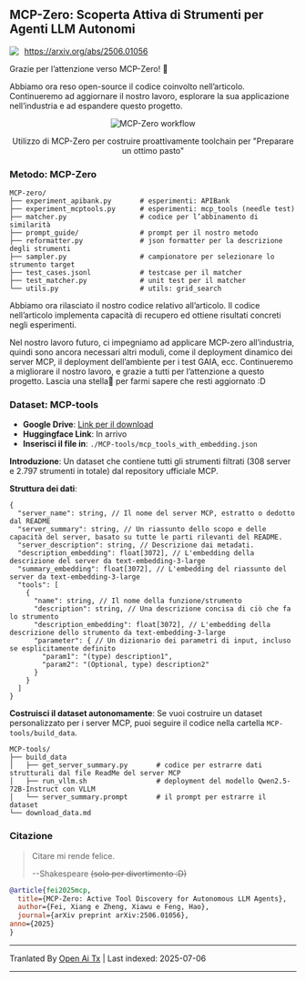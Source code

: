 ## MCP-Zero: Scoperta Attiva di Strumenti per Agenti LLM Autonomi

<div style="display: flex; align-items: center; gap: 10px; margin-bottom: 10px;">
  <!-- <img src="https://raw.githubusercontent.com/xfey/MCP-Zero/master/assets/robot.png" alt="MCP-Zero Robot" width="24" height="24"> -->
  <a href="https://arxiv.org/abs/2506.01056">
    <img src="https://img.shields.io/badge/Paper-arXiv-red">
  </a>
  <a href="https://arxiv.org/abs/2506.01056">
    https://arxiv.org/abs/2506.01056
  </a>
</div>


Grazie per l’attenzione verso MCP-Zero! 🤗

Abbiamo ora reso open-source il codice coinvolto nell’articolo. Continueremo ad aggiornare il nostro lavoro, esplorare la sua applicazione nell’industria e ad espandere questo progetto.


<div align="center">
  <img src="https://raw.githubusercontent.com/xfey/MCP-Zero/master/assets/fig1.png" alt="MCP-Zero workflow">
  <p> Utilizzo di MCP-Zero per costruire proattivamente toolchain per "Preparare un ottimo pasto"</p>
</div>


### Metodo: MCP-Zero

```
MCP-zero/
├── experiment_apibank.py       # esperimenti: APIBank
├── experiment_mcptools.py      # esperimenti: mcp_tools (needle test)
├── matcher.py                  # codice per l’abbinamento di similarità
├── prompt_guide/               # prompt per il nostro metodo
├── reformatter.py              # json formatter per la descrizione degli strumenti
├── sampler.py                  # campionatore per selezionare lo strumento target
├── test_cases.jsonl            # testcase per il matcher
├── test_matcher.py             # unit test per il matcher
└── utils.py                    # utils: grid_search
```

Abbiamo ora rilasciato il nostro codice relativo all’articolo. Il codice nell’articolo implementa capacità di recupero ed ottiene risultati concreti negli esperimenti.

Nel nostro lavoro futuro, ci impegniamo ad applicare MCP-zero all’industria, quindi sono ancora necessari altri moduli, come il deployment dinamico dei server MCP, il deployment dell’ambiente per i test GAIA, ecc. Continueremo a migliorare il nostro lavoro, e grazie a tutti per l’attenzione a questo progetto. Lascia una stella🌟 per farmi sapere che resti aggiornato :D



### Dataset: MCP-tools

- **Google Drive**: [Link per il download](https://drive.google.com/file/d/1RjBGU-AGdHdhUABoeYSztbfQlD0hjUBn/view?usp=sharing)
- **Huggingface Link**: In arrivo
- **Inserisci il file in**: `./MCP-tools/mcp_tools_with_embedding.json`


**Introduzione**: Un dataset che contiene tutti gli strumenti filtrati (308 server e 2.797 strumenti in totale) dal repository ufficiale MCP.

**Struttura dei dati**:
```
{
  "server_name": string, // Il nome del server MCP, estratto o dedotto dal README
  "server_summary": string, // Un riassunto dello scopo e delle capacità del server, basato su tutte le parti rilevanti del README.
  "server_description": string, // Descrizione dai metadati.
  "description_embedding": float[3072], // L'embedding della descrizione del server da text-embedding-3-large
  "summary_embedding": float[3072], // L'embedding del riassunto del server da text-embedding-3-large
  "tools": [
    {
      "name": string, // Il nome della funzione/strumento
      "description": string, // Una descrizione concisa di ciò che fa lo strumento
      "description_embedding": float[3072], // L'embedding della descrizione dello strumento da text-embedding-3-large
      "parameter": { // Un dizionario dei parametri di input, incluso se esplicitamente definito
        "param1": "(type) description1",
        "param2": "(Optional, type) description2"
      }
    }
  ]
}
```

**Costruisci il dataset autonomamente**: Se vuoi costruire un dataset personalizzato per i server MCP, puoi seguire il codice nella cartella `MCP-tools/build_data`.

```
MCP-tools/
├── build_data
│   ├── get_server_summary.py       # codice per estrarre dati strutturali dal file ReadMe del server MCP
│   ├── run_vllm.sh                 # deployment del modello Qwen2.5-72B-Instruct con VLLM
│   └── server_summary.prompt       # il prompt per estrarre il dataset
└── download_data.md
```


### Citazione

> Citare mi rende felice.
> 
>   --Shakespeare
>   ~~(solo per divertimento :D)~~

```bibtex
@article{fei2025mcp,
  title={MCP-Zero: Active Tool Discovery for Autonomous LLM Agents},
  author={Fei, Xiang e Zheng, Xiawu e Feng, Hao},
  journal={arXiv preprint arXiv:2506.01056},
anno={2025}
}
```

---

Tranlated By [Open Ai Tx](https://github.com/OpenAiTx/OpenAiTx) | Last indexed: 2025-07-06

---